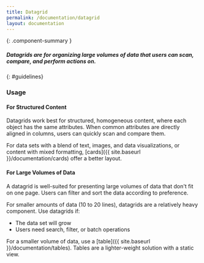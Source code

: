 ```yaml
---
title: Datagrid
permalink: /documentation/datagrid
layout: documentation
---
```


{: .component-summary }
##### Datagrids are for organizing large volumes of data that users can scan, compare, and perform actions on.

<clr-datagrid-basic-structure-demo class="clrweb-datagrid-first-demo"></clr-datagrid-basic-structure-demo>

<clr-datagrid-custom-rendering-demo></clr-datagrid-custom-rendering-demo>

<clr-datagrid-smart-iterator-demo></clr-datagrid-smart-iterator-demo>

<clr-datagrid-binding-properties-demo></clr-datagrid-binding-properties-demo>

<clr-datagrid-sorting-demo></clr-datagrid-sorting-demo>

<clr-datagrid-filtering-demo></clr-datagrid-filtering-demo>

<clr-datagrid-string-filtering-demo></clr-datagrid-string-filtering-demo>

<clr-datagrid-pagination-demo></clr-datagrid-pagination-demo>

<clr-datagrid-selection-demo></clr-datagrid-selection-demo>

<clr-datagrid-server-driven-demo></clr-datagrid-server-driven-demo>

<clr-datagrid-full-demo></clr-datagrid-full-demo>

{: #guidelines}
### Usage

#### For Structured Content

Datagrids work best for structured, homogeneous content, where each object has the same attributes.  When common attributes are directly aligned in columns, users can quickly scan and compare them.

For data sets with a blend of text, images, and data visualizations, or content with mixed formatting, [cards]({{ site.baseurl }}/documentation/cards) offer a better layout.

#### For Large Volumes of Data

A datagrid is well-suited for presenting large volumes of data that don't fit on one page.  Users can filter and sort the data according to preference.

For smaller amounts of data (10 to 20 lines), datagrids are a relatively heavy component.  Use datagrids if:

- The data set will grow
- Users need search, filter, or batch operations

For a smaller volume of data, use a [table]({{ site.baseurl }}/documentation/tables).  Tables are a lighter-weight solution with a static view.
